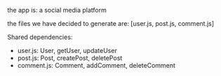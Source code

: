 the app is: a social media platform

the files we have decided to generate are: [user.js, post.js, comment.js]

Shared dependencies:
- user.js: User, getUser, updateUser
- post.js: Post, createPost, deletePost
- comment.js: Comment, addComment, deleteComment